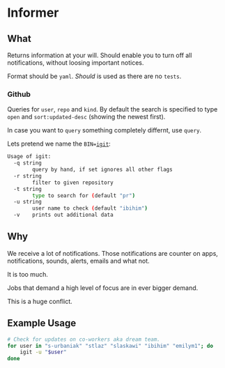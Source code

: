 # Informer

## What

Returns information at your will. Should enable you to turn off all notifications, without loosing important notices.

Format should be `yaml`. *Should* is used as there are no `tests`.

### Github

Queries for `user`, `repo` and `kind`. By default the search is specified to type `open` and `sort:updated-desc` (showing the newest first).

In case you want to `query` something completely differnt, use `query`.

Lets pretend we name the `BIN=`[`igit`](https://www.dict.cc/?s=Igitt%21):

```bash
Usage of igit:
  -q string
        query by hand, if set ignores all other flags
  -r string
        filter to given repository
  -t string
        type to search for (default "pr")
  -u string
        user name to check (default "ibihim")
  -v    prints out additional data
```

## Why

We receive a lot of notifications. Those notifications are counter on apps, notifications, sounds, alerts, emails and what not.

It is too much.

Jobs that demand a high level of focus are in ever bigger demand.

This is a huge conflict.

## Example Usage

```bash
# Check for updates on co-workers aka dream team.
for user in "s-urbaniak" "stlaz" "slaskawi" "ibihim" "emilym1"; do
    igit -u "$user"
done
```
